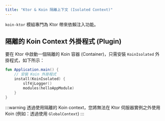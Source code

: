 ```yaml
---
title: "Ktor & Koin 隔離上下文 (Isolated Context)"
---
```

`koin-ktor` 模組專門為 Ktor 帶來依賴注入功能。

## 隔離的 Koin Context 外掛程式 (Plugin)

要在 Ktor 中啟動一個隔離的 Koin 容器 (Container)，只需安裝 `KoinIsolated` 外掛程式，如下所示：

```kotlin
fun Application.main() {
    // 安裝 Koin 外掛程式
    install(KoinIsolated) {
        slf4jLogger()
        modules(helloAppModule)
    }
}
```

:::warning
透過使用隔離的 Koin context，您將無法在 Ktor 伺服器實例之外使用 Koin (例如：透過使用 `GlobalContext`)
:::